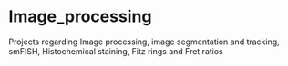 # Image_processing
Projects regarding Image processing, image segmentation and tracking, smFISH, Histochemical staining, Fitz rings and Fret ratios
